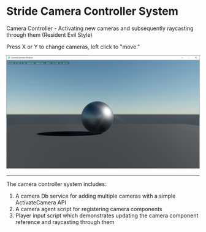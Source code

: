 # Stride Camera Controller System
Camera Controller - Activating new cameras and subsequently raycasting through them (Resident Evil Style)

Press X or Y to change cameras, left click to "move."

<img src="screenshot.png">

---

The camera controller system includes:
1) A camera Db service for adding multiple cameras with a simple ActivateCamera API
2) A camera agent script for registering camera components
3) Player input script which demonstrates updating the camera component reference and raycasting through them
